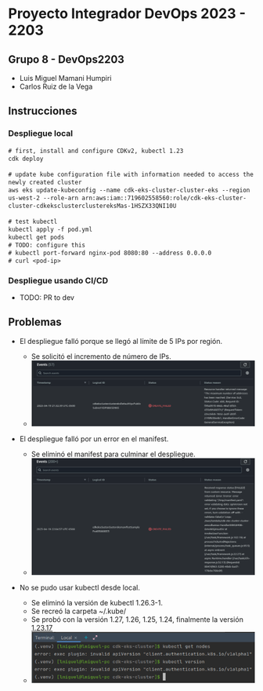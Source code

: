 # Proyecto Integrador DevOps 2023 - 2203

## Grupo 8 - DevOps2203

- Luis Miguel Mamani Humpiri
- Carlos Ruiz de la Vega

## Instrucciones

### Despliegue local

```shell
# first, install and configure CDKv2, kubectl 1.23
cdk deploy

# update kube configuration file with information needed to access the newly created cluster
aws eks update-kubeconfig --name cdk-eks-cluster-cluster-eks --region us-west-2 --role-arn arn:aws:iam::719602558560:role/cdk-eks-cluster-cluster-cdkeksclusterclustereksMas-1HSZX33QNI10U

# test kubectl
kubectl apply -f pod.yml
kubectl get pods
# TODO: configure this
# kubectl port-forward nginx-pod 8080:80 --address 0.0.0.0
# curl <pod-ip>
```

### Despliegue usando CI/CD

- TODO: PR to dev

## Problemas

- El despliegue falló porque se llegó al límite de 5 IPs por región.
    - Se solicitó el incremento de número de IPs.
    - ![img.png](img.png)

- El despliegue falló por un error en el manifest.
    - Se eliminó el manifest para culminar el despliegue.
    - ![img_1.png](img_1.png)

- No se pudo usar kubectl desde local.
    - Se eliminó la versión de kubectl 1.26.3-1.
    - Se recreó la carpeta ~/.kube/
    - Se probó con la versión 1.27, 1.26, 1.25, 1.24, finalmente la versión [1.23.17](https://github.com/kubernetes/kubernetes/blob/master/CHANGELOG/CHANGELOG-1.23.md#client-binaries) 
    - ![img_2.png](img_2.png)
